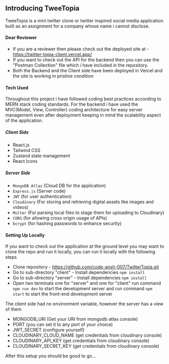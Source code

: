 ## Introducing TweeTopia
TweeTopia is a mini twitter clone or twitter inspired social media application built as an assignment for a company whose name i cannot disclose.
#### Dear Reviewer
- If you are a reviewer then please check out the deployed site at - https://twitter-topia-client.vercel.app/ 
- If you want to check out the API for the backend then you can use the "Postman Collection" file which i have included in the repository.
- Both the Backend and the Client side have been deployed in Vercel and the site is working in pristine condition
#### Tech Used
Throughout this project i have followed coding best practices according to MERN stack coding standards. For the backend i have used the MVC(Model, View, Controller) coding architecture for easy server management even after deployment keeping in mind the scalability aspect of the application.
##### Client Side 
- React.js
- Tailwind CSS
- Zustand state management
- React Icons
##### Server Side
- `MongoDB Atlas` (Cloud DB for the application)
- `Express.js` (Server code)
- `JWT` (for user authentication)
- `Cloudinary` (For storing and retrieving digital assets like images and videos)
- `Multer` (For parsing local files to stage them for uploading to Cloudinary)
- `CORS` (for allowing cross origin usage of APIs)
- `bcrypt` (for hashing passwords to enhance security)

#### Setting Up Locally
If you want to check out the application at the ground level you may want to clone the repo and run it locally, you can run it locally with the following steps

- Clone repository - https://github.com/code-ansh-007/TwitterTopia.git
- Go to sub-directory "client" - Install dependencies `npm install`
- Go to sub-directory "server" - Install dependencies `npm install`
- Open two terminals one for "server" and one for "client" run command `npm run dev` to start the development server and run command `npm start` to start the front-end development server

The client side had no environment variable, however the server has a view of them

- MONGODB_URI (Get your URI from mongodb atlas console)
- PORT (you can set it to any port of your choice)
- JWT_SECRET (configure yourself)
- CLOUDINARY_CLOUD_NAME (get credentials from cloudinary  console)
- CLOUDINARY_API_KEY (get credentials from cloudinary  console)
- CLOUDINARY_SECRET_KEY (get credentials from cloudinary  console)

After this setup you should be good to go...
